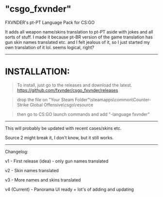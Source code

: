 # "csgo_fxvnder"

FXVNDER's pt-PT Language Pack for CS:GO

It adds all weapon name/skins translation to pt-PT aside with jokes and all sorts of stuff.
I made it because pt-BR version of the game translation has gun skin names translated etc. and I felt jealous of it, so I just started my own translation of it lol. seems logical, right?

---
# INSTALLATION:

>To install, just go to the releases and download the latest. 
https://github.com/fxvnder/csgo_fxvnder/releases

>drop the file on "Your Steam Folder"\steamapps\common\Counter-Strike Global Offensive\csgo\resource

>then go to CS:GO launch commands and add "-language fxvnder"

---

This will probably be updated with recent cases/skins etc.

Source 2 might break it, I don't know, but it still works.

-----

Changelog:

v1 - First release (idea) - only gun names translated

v2 - Skin names translated

v3 - More names and skins translated

v4 (Current) - Panorama UI ready + lot's of adding and updating
